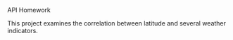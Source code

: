 API Homework

This project examines the correlation between latitude and several weather indicators. 
